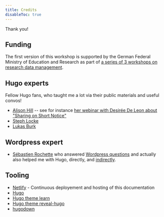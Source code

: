 ```yaml
---
title: Credits
disableToc: true
---
```


Thank you!

## Funding

The first version of this workshop is supported by the German Federal Ministry of Education and Research as part of [a series of 3 workshops on research data management](https://wiho-fdm.github.io/).

## Hugo experts

Fellow Hugo fans, who taught me a lot via their public materials and useful convos!

* [Alison Hill](https://alison.rbind.io/) -- see for instance [her webinar with Desirée De Leon about "Sharing on Short Notice"](https://education.rstudio.com/blog/2020/04/sharing-on-short-notice/)
* [Steph Locke](https://twitter.com/TheStephLocke)
* [Lukas Burk](https://blog.jemu.name/)

## Wordpress expert

* [Sébastien Rochette](https://statnmap.com/) who answered [Wordpress questions](https://twitter.com/ma_salmon/status/1263448146610438145) and actually also helped me with Hugo, directly, and [indirectly](https://github.com/matcornic/hugo-theme-learn/issues/187#issuecomment-461173989).

## Tooling

* [Netlify](https://www.netlify.com) - Continuous deployement and hosting of this documentation
* [Hugo](https://gohugo.io/)
* [Hugo theme learn](https://github.com/matcornic/hugo-theme-learn)
* [Hugo theme reveal-hugo](https://github.com/dzello/reveal-hugo)
* [hugodown](https://github.com/r-lib/hugodown/)
